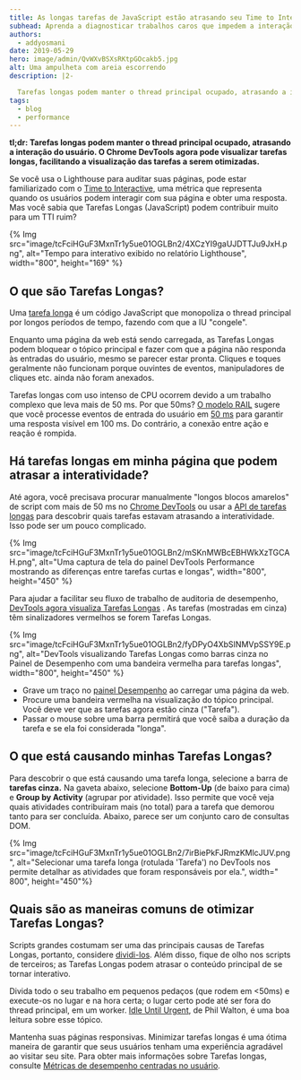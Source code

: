```yaml
---
title: As longas tarefas de JavaScript estão atrasando seu Time to Interactive (tempo até interativa)?
subhead: Aprenda a diagnosticar trabalhos caros que impedem a interação do usuário.
authors:
  - addyosmani
date: 2019-05-29
hero: image/admin/QvWXvBSXsRKtpGOcakb5.jpg
alt: Uma ampulheta com areia escorrendo
description: |2-

  Tarefas longas podem manter o thread principal ocupado, atrasando a interação do usuário. O Chrome DevTools agora pode visualizar tarefas longas, facilitando a visualização das tarefas a serem otimizadas.
tags:
  - blog
  - performance
---
```


**tl;dr: Tarefas longas podem manter o thread principal ocupado, atrasando a interação do usuário. O Chrome DevTools agora pode visualizar tarefas longas, facilitando a visualização das tarefas a serem otimizadas.**

Se você usa o Lighthouse para auditar suas páginas, pode estar familiarizado com o [Time to Interactive](/tti/), uma métrica que representa quando os usuários podem interagir com sua página e obter uma resposta. Mas você sabia que Tarefas Longas (JavaScript) podem contribuir muito para um TTI ruim?

{% Img src="image/tcFciHGuF3MxnTr1y5ue01OGLBn2/4XCzYI9gaUJDTTJu9JxH.png", alt="Tempo para interativo exibido no relatório Lighthouse", width="800", height="169" %}

## O que são Tarefas Longas?

Uma [tarefa longa](https://developer.mozilla.org/docs/Web/API/Long_Tasks_API) é um código JavaScript que monopoliza o thread principal por longos períodos de tempo, fazendo com que a IU "congele".

Enquanto uma página da web está sendo carregada, as Tarefas Longas podem bloquear o tópico principal e fazer com que a página não responda às entradas do usuário, mesmo se parecer estar pronta. Cliques e toques geralmente não funcionam porque ouvintes de eventos, manipuladores de cliques etc. ainda não foram anexados.

Tarefas longas com uso intenso de CPU ocorrem devido a um trabalho complexo que leva mais de 50 ms. Por que 50ms? [O modelo RAIL](https://developers.google.com/web/fundamentals/performance/rail) sugere que você processe eventos de entrada do usuário em [50 ms](https://developers.google.com/web/fundamentals/performance/rail#response) para garantir uma resposta visível em 100 ms. Do contrário, a conexão entre ação e reação é rompida.

## Há tarefas longas em minha página que podem atrasar a interatividade?

Até agora, você precisava procurar manualmente "longos blocos amarelos" de script com mais de 50 ms no [Chrome DevTools](https://developers.google.com/web/tools/chrome-devtools/) ou usar a [API de tarefas longas](https://calendar.perfplanet.com/2017/tracking-cpu-with-long-tasks-api/) para descobrir quais tarefas estavam atrasando a interatividade. Isso pode ser um pouco complicado.

{% Img src="image/tcFciHGuF3MxnTr1y5ue01OGLBn2/mSKnMWBcEBHWkXzTGCAH.png", alt="Uma captura de tela do painel DevTools Performance mostrando as diferenças entre tarefas curtas e longas", width="800", height="450" %}

Para ajudar a facilitar seu fluxo de trabalho de auditoria de desempenho, [DevTools agora visualiza Tarefas Longas](https://developers.google.com/web/updates/2019/03/devtools#longtasks) . As tarefas (mostradas em cinza) têm sinalizadores vermelhos se forem Tarefas Longas.

{% Img src="image/tcFciHGuF3MxnTr1y5ue01OGLBn2/fyDPyO4XbSINMVpSSY9E.png", alt="DevTools visualizando Tarefas Longas como barras cinza no Painel de Desempenho com uma bandeira vermelha para tarefas longas", width="800", height="450" %}

- Grave um traço no [painel Desempenho](https://developers.google.com/web/tools/chrome-devtools/evaluate-performance/) ao carregar uma página da web.
- Procure uma bandeira vermelha na visualização do tópico principal. Você deve ver que as tarefas agora estão cinza ("Tarefa").
- Passar o mouse sobre uma barra permitirá que você saiba a duração da tarefa e se ela foi considerada "longa".

## O que está causando minhas Tarefas Longas?

Para descobrir o que está causando uma tarefa longa, selecione a barra de **tarefas cinza.** Na gaveta abaixo, selecione **Bottom-Up** (de baixo para cima) e **Group by Activity** (agrupar por atividade). Isso permite que você veja quais atividades contribuíram mais (no total) para a tarefa que demorou tanto para ser concluída. Abaixo, parece ser um conjunto caro de consultas DOM.

{% Img src="image/tcFciHGuF3MxnTr1y5ue01OGLBn2/7irBiePkFJRmzKMlcJUV.png", alt="Selecionar uma tarefa longa (rotulada 'Tarefa') no DevTools nos permite detalhar as atividades que foram responsáveis por ela.", width=" 800", height="450"%}

## Quais são as maneiras comuns de otimizar Tarefas Longas?

Scripts grandes costumam ser uma das principais causas de Tarefas Longas, portanto, considere [dividi-los](/reduce-javascript-payloads-with-code-splitting). Além disso, fique de olho nos scripts de terceiros; as Tarefas Longas podem atrasar o conteúdo principal de se tornar interativo.

Divida todo o seu trabalho em pequenos pedaços (que rodem em &lt;50ms) e execute-os no lugar e na hora certa; o lugar certo pode até ser fora do thread principal, em um worker. [Idle Until Urgent](https://philipwalton.com/articles/idle-until-urgent/), de Phil Walton, é uma boa leitura sobre esse tópico.

Mantenha suas páginas responsivas. Minimizar tarefas longas é uma ótima maneira de garantir que seus usuários tenham uma experiência agradável ao visitar seu site. Para obter mais informações sobre Tarefas longas, consulte [Métricas de desempenho centradas no usuário](https://developers.google.com/web/fundamentals/performance/user-centric-performance-metrics#tracking_long_tasks).
